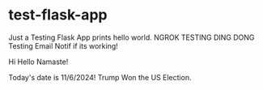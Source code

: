 # test-flask-app
Just a Testing Flask App prints hello world.
NGROK TESTING DING DONG
Testing Email Notif if its working!


Hi Hello Namaste!


Today's date is 11/6/2024! Trump Won the US Election.

